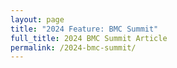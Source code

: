 ```yaml
---
layout: page
title: "2024 Feature: BMC Summit"
full_title: 2024 BMC Summit Article
permalink: /2024-bmc-summit/
---
```



